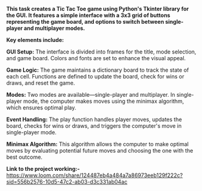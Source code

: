 **This task creates a Tic Tac Toe game using Python's Tkinter library for the GUI. It features a simple interface with a 3x3 grid of buttons representing the game board, and options to switch between single-player and multiplayer modes.**

**Key elements include:**

**GUI Setup:** The interface is divided into frames for the title, mode selection, and game board. Colors and fonts are set to enhance the visual appeal.


**Game Logic:** The game maintains a dictionary board to track the state of each cell. Functions are defined to update the board, check for wins or draws, and reset the game.


**Modes:** Two modes are available—single-player and multiplayer. In single-player mode, the computer makes moves using the minimax algorithm, which ensures optimal play.


**Event Handling:** The play function handles player moves, updates the board, checks for wins or draws, and triggers the computer's move in single-player mode.


**Minimax Algorithm:** This algorithm allows the computer to make optimal moves by evaluating potential future moves and choosing the one with the best outcome.


**Link to the project working:-** https://www.loom.com/share/124487eb4a484a7a86973eeb129f222c?sid=556b2576-10d5-47c2-ab03-d3c331ab04ac
